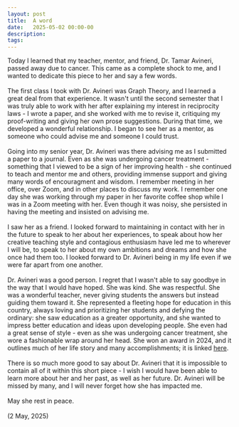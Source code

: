 ```yaml
---
layout: post
title:  A word
date:   2025-05-02 00:00-00
description: 
tags: 
---
```


Today I learned that my teacher, mentor, and friend, Dr. Tamar Avineri, passed away due to cancer. This came as a complete shock to me, and I wanted to dedicate this piece to her and say a few words. 
<br>
<br>
The first class I took with Dr. Avineri was Graph Theory, and I learned a great deal from that experience. It wasn't until the second semester that I was truly able to work with her after explaining my interest in reciprocity laws - I wrote a paper, and she worked with me to revise it, critiquing my proof-writing and giving her own prose suggestions. During that time, we developed a wonderful relationship. I began to see her as a mentor, as someone who could advise me and someone I could trust. 
<br>
<br>
Going into my senior year, Dr. Avineri was there advising me as I submitted a paper to a journal. Even as she was undergoing cancer treatment - something that I viewed to be a sign of her improving health - she continued to teach and mentor me and others, providing immense support and giving many words of encouragment and wisdom. I remember meeting in her office, over Zoom, and in other places to discuss my work. I remember one day she was working through my paper in her favorite coffee shop while I was in a Zoom meeting with her. Even though it was noisy, she persisted in having the meeting and insisted on advising me.
<br>
<br>
I saw her as a friend. I looked forward to maintaining in contact with her in the future to speak to her about her experiences, to speak about how her creative teaching style and contagious enthusiasm have led me to wherever I will be, to speak to her about my own ambitions and dreams and how she once had them too. I looked forward to Dr. Avineri being in my life even if we were far apart from one another.
<br>
<br>
Dr. Avineri was a good person. I regret that I wasn't able to say goodbye in the way that I would have hoped. She was kind. She was respectful. She was a wonderful teacher, never giving students the answers but instead guiding them toward it. She represented a fleeting hope for education in this country, always loving and prioritizing her students and defying the ordinary: she saw education as a greater opportunity, and she wanted to impress better education and ideas upon developing people. She even had a great sense of style - even as she was undergoing cancer treatment, she wore a fashionable wrap around her head. She won an award in 2024, and it outlines much of her life story and many accomplishments; it is linked <a href="https://www.ncssm.edu/news/veteran-math-teacher-recognized-with-prestigious-award-from-unc-system">here</a>.
<br>
<br>
There is so much more good to say about Dr. Avineri that it is impossible to contain all of it within this short piece - I wish I would have been able to learn more about her and her past, as well as her future. Dr. Avineri will be missed by many, and I will never forget how she has impacted me. 
<br>
<br>
May she rest in peace.
<br>
<br>
(2 May, 2025)